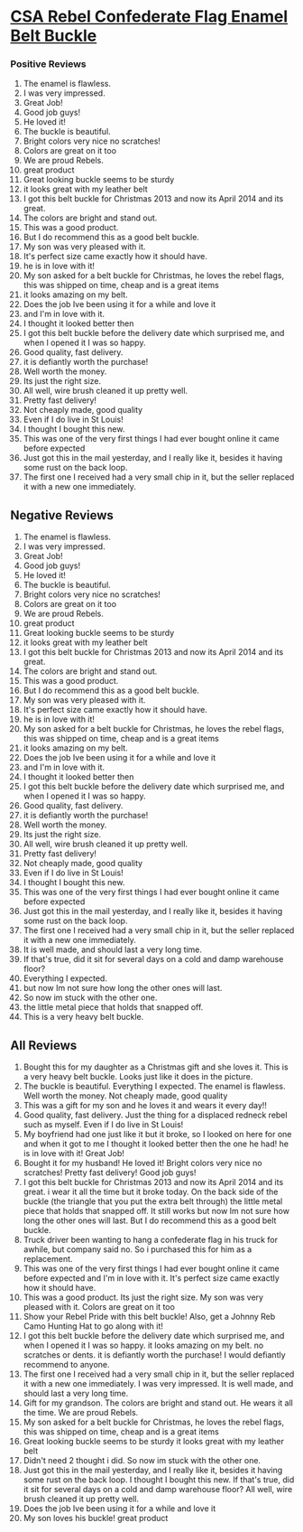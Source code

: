 # [CSA Rebel Confederate Flag Enamel Belt Buckle](https://products.checkmycream.com/products/CSA-Rebel-Confederate-Flag-Enamel-Belt-Buckle.html)

### Positive Reviews

<ol>
      <li>The enamel is flawless.</li>
      <li>I was very impressed.</li>
      <li>Great Job!</li>
      <li>Good job guys!</li>
      <li>He loved it!</li>
      <li>The buckle is beautiful.</li>
      <li>Bright colors very nice no scratches!</li>
      <li>Colors are great on it too</li>
      <li>We are proud Rebels.</li>
      <li>great product</li>
      <li>Great looking buckle seems to be sturdy</li>
      <li>it looks great with my leather belt</li>
      <li>I got this belt buckle for Christmas 2013 and now its April 2014 and its great.</li>
      <li>The colors are bright and stand out.</li>
      <li>This was a good product.</li>
      <li>But I do recommend this as a good belt buckle.</li>
      <li>My son was very pleased with it.</li>
      <li>It&#x27;s perfect size came exactly how it should have.</li>
      <li>he is in love with it!</li>
      <li>My son asked for a belt buckle for Christmas, he loves the rebel flags, this was shipped on time, cheap and is a great items</li>
      <li>it looks amazing on my belt.</li>
      <li>Does the job Ive been using it for a while and love it</li>
      <li>and I&#x27;m in love with it.</li>
      <li>I thought it looked better then</li>
      <li>I got this belt buckle before the delivery date which surprised me, and when I opened it I was so happy.</li>
      <li>Good quality, fast delivery.</li>
      <li>it is defiantly worth the purchase!</li>
      <li>Well worth the money.</li>
      <li>Its just the right size.</li>
      <li>All well, wire brush cleaned it up pretty well.</li>
      <li>Pretty fast delivery!</li>
      <li>Not cheaply made, good quality</li>
      <li>Even if I do live in St Louis!</li>
      <li>I thought I bought this new.</li>
      <li>This was one of the very first things I had ever bought online it came before expected</li>
      <li>Just got this in the mail yesterday, and I really like it, besides it having some rust on the back loop.</li>
      <li>The first one I received had a very small chip in it, but the seller replaced it with a new one immediately.</li>
</ol>


<h2>Negative Reviews</h2>
<ol>
<li> The enamel is flawless.</li>
<li> I was very impressed.</li>
<li> Great Job!</li>
<li> Good job guys!</li>
<li> He loved it!</li>
<li> The buckle is beautiful.</li>
<li> Bright colors very nice no scratches!</li>
<li> Colors are great on it too</li>
<li> We are proud Rebels.</li>
<li> great product</li>
<li> Great looking buckle seems to be sturdy</li>
<li> it looks great with my leather belt</li>
<li> I got this belt buckle for Christmas 2013 and now its April 2014 and its great.</li>
<li> The colors are bright and stand out.</li>
<li> This was a good product.</li>
<li> But I do recommend this as a good belt buckle.</li>
<li> My son was very pleased with it.</li>
<li> It&#x27;s perfect size came exactly how it should have.</li>
<li> he is in love with it!</li>
<li> My son asked for a belt buckle for Christmas, he loves the rebel flags, this was shipped on time, cheap and is a great items</li>
<li> it looks amazing on my belt.</li>
<li> Does the job Ive been using it for a while and love it</li>
<li> and I&#x27;m in love with it.</li>
<li> I thought it looked better then</li>
<li> I got this belt buckle before the delivery date which surprised me, and when I opened it I was so happy.</li>
<li> Good quality, fast delivery.</li>
<li> it is defiantly worth the purchase!</li>
<li> Well worth the money.</li>
<li> Its just the right size.</li>
<li> All well, wire brush cleaned it up pretty well.</li>
<li> Pretty fast delivery!</li>
<li> Not cheaply made, good quality</li>
<li> Even if I do live in St Louis!</li>
<li> I thought I bought this new.</li>
<li> This was one of the very first things I had ever bought online it came before expected</li>
<li> Just got this in the mail yesterday, and I really like it, besides it having some rust on the back loop.</li>
<li> The first one I received had a very small chip in it, but the seller replaced it with a new one immediately.</li>
<li> It is well made, and should last a very long time.</li>
<li> If that&#x27;s true, did it sit for several days on a cold and damp warehouse floor?</li>
<li> Everything I expected.</li>
<li> but now Im not sure how long the other ones will last.</li>
<li> So now im stuck with the other one.</li>
<li> the little metal piece that holds that snapped off.</li>
<li> This is a very heavy belt buckle.</li>
</ol>

<h2>All Reviews</h2>

<ol>
    <li> Bought this for my daughter as a Christmas gift and she loves it. This is a very heavy belt buckle. Looks just like it does in the picture.</li>
    <li> The buckle is beautiful. Everything I expected. The enamel is flawless. Well worth the money. Not cheaply made, good quality</li>
    <li> This was a gift for my son and he loves it and wears it every day!!</li>
    <li> Good quality, fast delivery. Just the thing for a displaced redneck rebel such as myself. Even if I do live in St Louis!</li>
    <li> My boyfriend had one just like it but it broke, so I looked on here for one and when it got to me I thought it looked better then the one he had! he is in love with it! Great Job!</li>
    <li> Bought it for my husband! He loved it! Bright colors very nice no scratches! Pretty fast delivery! Good job guys!</li>
    <li> I got this belt buckle for Christmas 2013 and now its April 2014 and its great. i wear it all the time but it broke today. On the back side of the buckle (the triangle that you put the extra belt through) the little metal piece that holds that snapped off. It still works but now Im not sure how long the other ones will last. But I do recommend this as a good belt buckle.</li>
    <li> Truck driver been wanting to hang a confederate flag in his truck for awhile, but company said no. So i purchased this for him as a replacement.</li>
    <li> This was one of the very first things I had ever bought online it came before expected and I&#x27;m in love with it. It&#x27;s perfect size came exactly how it should have.</li>
    <li> This was a good product. Its just the right size. My son was very pleased with it. Colors are great on it too</li>
    <li> Show your Rebel Pride with this belt buckle! Also, get a Johnny Reb Camo Hunting Hat to go along with it!</li>
    <li> I got this belt buckle before the delivery date which surprised me, and when I opened it I was so happy. it looks amazing on my belt. no scratches or dents. it is defiantly worth the purchase! I would defiantly recommend to anyone.</li>
    <li> The first one I received had a very small chip in it, but the seller replaced it with a new one immediately. I was very impressed. It is well made, and should last a very long time.</li>
    <li> Gift for my grandson. The colors are bright and stand out. He wears it all the time. We are proud Rebels.</li>
    <li> My son asked for a belt buckle for Christmas, he loves the rebel flags, this was shipped on time, cheap and is a great items</li>
    <li> Great looking buckle seems to be sturdy it looks great with my leather belt</li>
    <li> Didn&#x27;t need 2 thought i did. So now im stuck with the other one.</li>
    <li> Just got this in the mail yesterday, and I really like it, besides it having some rust on the back loop. I thought I bought this new. If that&#x27;s true, did it sit for several days on a cold and damp warehouse floor? All well, wire brush cleaned it up pretty well.</li>
    <li> Does the job Ive been using it for a while and love it</li>
    <li> My son loves his buckle! great product</li>
</ol>




